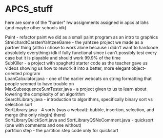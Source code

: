 # APCS_stuff

here are some of the "harder" hw assignments assigned in apcs at lahs (and maybe other schools idk)

Paint - refactor paint we did as a small paint program as an intro to graphics<br/>
StreichardtCarstenYahtzeeGame - the yahtzee project we made as a partner thing (altho i chose to work alone because i didn't want to hardcode absolutely everything) idk if fully functional since i can't possibly test every case but it is playable and should work 99.9% of the time<br/>
SubKiller - a project with spaghetti starter code as the teacher gave us videos showing us how to rework it into a better, more elegant object-oriented program <br/>
LoanCalculator.java - one of the earlier webcats on string formatting that people seemed to have trouble on<br/>
MaxSubsequenceSumTester.java - a project given to us to learn about lowering the complexity of an algorithm<br/>
SearchLibrary.java - introduction to algorithms, specifically binary sort vs selection sort<br/>
SortLibrary.java - 4 sorts (was a webcat): bubble, insertion, selection, and merge (the only nlog(n) there)<br/>
SortLibraryQuickSort.java and SortLibraryQSNoComment.java - quicksort (one with comments and one without) <br/>
partition step - the partition step code only for quicksort<br/>
